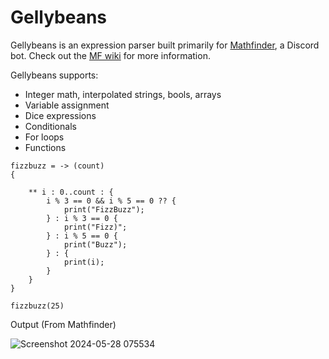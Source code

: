 # Gellybeans

Gellybeans is an expression parser built primarily for [Mathfinder](https://github.com/Gellybean/MathfinderBot), a Discord bot. Check out the [MF wiki](https://github.com/Gellybean/MathfinderBot/wiki) for more information.

Gellybeans supports:
- Integer math, interpolated strings, bools, arrays
- Variable assignment
- Dice expressions
- Conditionals
- For loops
- Functions

```
fizzbuzz = -> (count)
{
	
	** i : 0..count : {
		i % 3 == 0 && i % 5 == 0 ?? {
			print("FizzBuzz");
		} : i % 3 == 0 {
			print("Fizz)";
		} : i % 5 == 0 {
			print("Buzz");
		} : {
			print(i);
		}				
	}
}

```

``` fizzbuzz(25) ```


Output (From Mathfinder)

![Screenshot 2024-05-28 075534](https://github.com/Gellybean/Gellybeans/assets/10622391/7c4f40b9-be5e-42c5-bf58-68b6a0a96e5e)

